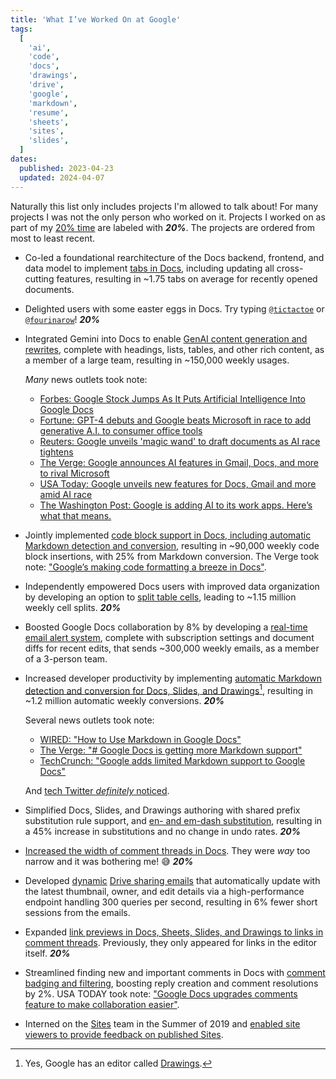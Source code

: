```yaml
---
title: 'What I’ve Worked On at Google'
tags:
  [
    'ai',
    'code',
    'docs',
    'drawings',
    'drive',
    'google',
    'markdown',
    'resume',
    'sheets',
    'sites',
    'slides',
  ]
dates:
  published: 2023-04-23
  updated: 2024-04-07
---
```


Naturally this list only includes projects I'm allowed to talk about! For many
projects I was not the only person who worked on it. Projects I worked on as
part of my
[20% time](https://builtin.com/software-engineering-perspectives/20-percent-time)
are labeled with **_20%_**. The projects are ordered from most to least recent.

- Co-led a foundational rearchitecture of the Docs backend, frontend, and data
  model to implement
  [tabs in Docs](https://workspace.google.com/blog/product-announcements/new-generative-ai-and-security-innovations#:~:text=Tabs%20and%20personalization%20in%20Docs),
  including updating all cross-cutting features, resulting in ~1.75 tabs on
  average for recently opened documents.

- Delighted users with some easter eggs in Docs. Try typing
  [`@tictactoe`](https://www.instagram.com/reel/Cx3jQFbL072) or
  [`@fourinarow`](https://www.instagram.com/p/C2g0I3dt3LV)!&nbsp;**_20%_**

- Integrated Gemini into Docs to enable
  [GenAI content generation and rewrites](https://workspace.google.com/blog/product-announcements/generative-ai),
  complete with headings, lists, tables, and other rich content, as a member of
  a large team, resulting in ~150,000 weekly usages.

  _Many_ news outlets took note:

  - [Forbes: Google Stock Jumps As It Puts Artificial Intelligence Into Google Docs](https://www.forbes.com/sites/qai/2023/03/15/google-stock-jumps-as-it-unveils-new-ai-powered-tools-for-workspace)
  - [Fortune: GPT-4 debuts and Google beats Microsoft in race to add generative A.I. to consumer office tools](https://fortune.com/2023/03/14/gpt-4-debuts-and-google-beats-microsoft-in-race-to-add-generative-a-i-to-consumer-office-tools)
  - [Reuters: Google unveils 'magic wand' to draft documents as AI race tightens](https://www.reuters.com/technology/google-unveils-magic-wand-draft-documents-ai-race-tightens-2023-03-14)
  - [The Verge: Google announces AI features in Gmail, Docs, and more to rival Microsoft](https://www.theverge.com/2023/3/14/23639273/google-ai-features-docs-gmail-slides-sheets-workspace)
  - [USA Today: Google unveils new features for Docs, Gmail and more amid AI race](https://www.usatoday.com/story/tech/2023/03/14/google-ai-announcement-gmail-docs/11470811002)
  - [The Washington Post: Google is adding AI to its work apps. Here’s what that means.](https://www.washingtonpost.com/technology/2023/03/14/google-workspace-ai)

- Jointly implemented
  [code block support in Docs, including automatic Markdown detection and conversion](https://workspaceupdates.googleblog.com/2022/12/format-display-code-google-docs.html),
  resulting in ~90,000 weekly code block insertions, with 25% from Markdown
  conversion. The Verge took
  note:&nbsp;["Google’s making code formatting a breeze in Docs"](https://www.theverge.com/2022/12/14/23509936/google-docs-code-blocks-smart-canvas).

- Independently empowered Docs users with improved data organization by
  developing an option to
  [split table cells](https://workspaceupdates.googleblog.com/2022/10/split-table-cells-in-google-docs.html),
  leading to ~1.15 million weekly cell splits.&nbsp;**_20%_**

- Boosted Google Docs collaboration by 8% by developing a
  [real-time email alert system](https://workspaceupdates.googleblog.com/2022/07/edit-notifications-for-document-content-changes.html),
  complete with subscription settings and document diffs for recent edits, that
  sends ~300,000 weekly emails, as a member of a 3-person team.

- Increased developer productivity by implementing
  [automatic Markdown detection and conversion for Docs, Slides, and Drawings](https://workspaceupdates.googleblog.com/2022/03/compose-with-markdown-in-google-docs-on.html)[^1],
  resulting in ~1.2 million automatic weekly conversions.&nbsp;**_20%_**

  Several news outlets took note:

  - [WIRED: "How to Use Markdown in Google Docs"](https://www.wired.com/story/how-to-use-markdown-google-docs)
  - [The Verge: "# Google Docs is getting more Markdown support"](https://www.theverge.com/2022/3/29/23002138/google-docs-markdown-support-formatting-update)
  - [TechCrunch: "Google adds limited Markdown support to Google Docs"](https://techcrunch.com/2022/03/30/google-adds-limited-markdown-support-to-google-docs)

  And
  [tech Twitter _definitely_ noticed](https://twitter.com/TomerAberbach/status/1508895335200043021).

- Simplified Docs, Slides, and Drawings authoring with shared prefix
  substitution rule support, and
  [en- and em-dash substitution](https://twitter.com/googledocs/status/1471555730364846083),
  resulting in a 45% increase in substitutions and no change in undo
  rates.&nbsp;**_20%_**

- [Increased the width of comment threads in Docs](https://workspaceupdates.googleblog.com/2021/09/comment-size-increasing-in-google-docs.html).
  They were _way_ too narrow and it was bothering me!&nbsp;😅&nbsp;**_20%_**

- Developed
  [dynamic](https://blog.google/products/gmail/take-action-and-stay-up-to-date-with-dynamic-email-in-gmail)
  [Drive sharing emails](https://support.google.com/drive/answer/2494822) that
  automatically update with the latest thumbnail, owner, and edit details via a
  high-performance endpoint handling 300 queries per second, resulting in 6%
  fewer short sessions from the emails.

- Expanded
  [link previews in Docs, Sheets, Slides, and Drawings to links in comment threads](https://9to5google.com/2019/09/18/google-docs-link-previews).
  Previously, they only appeared for links in the editor itself.&nbsp;**_20%_**

- Streamlined finding new and important comments in Docs with
  [comment badging and filtering](https://workspaceupdates.googleblog.com/2021/02/improvements-for-locating-new-comments-important-conversations-google-docs.html),
  boosting reply creation and comment resolutions by 2%. USA TODAY took
  note:&nbsp;["Google Docs upgrades comments feature to make collaboration easier"](https://www.usatoday.com/story/tech/2021/02/23/google-docs-comments-feature-make-collaboration-easier/4554035001).

- Interned on the [Sites](https://sites.google.com) team in the Summer of 2019
  and
  [enabled site viewers to provide feedback on published Sites](https://workspaceupdates.googleblog.com/2019/11/feedback-google-sites.html).

[^1]: Yes, Google has an editor called [Drawings](https://drawings.google.com).
